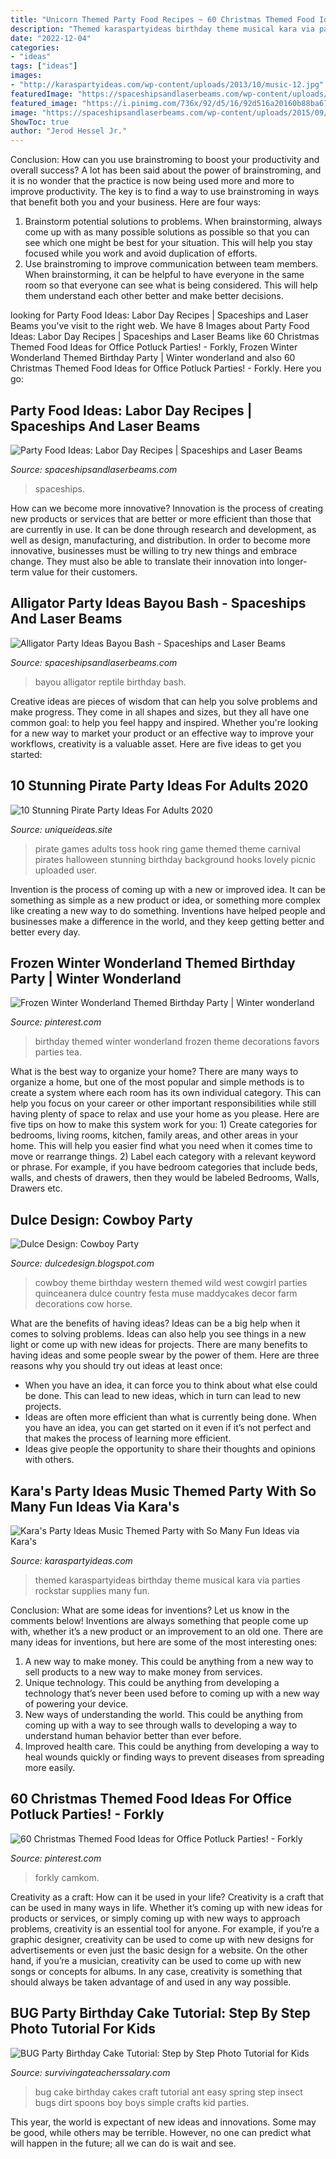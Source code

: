```yaml
---
title: "Unicorn Themed Party Food Recipes ~ 60 Christmas Themed Food Ideas For Office Potluck Parties!"
description: "Themed karaspartyideas birthday theme musical kara via parties rockstar supplies many fun"
date: "2022-12-04"
categories:
- "ideas"
tags: ["ideas"]
images:
- "http://karaspartyideas.com/wp-content/uploads/2013/10/music-12.jpg"
featuredImage: "https://spaceshipsandlaserbeams.com/wp-content/uploads/2015/09/labor-day-2.png"
featured_image: "https://i.pinimg.com/736x/92/d5/16/92d516a20160b88ba6783ad6b197b432--frozen-birthday-party-themed-birthday-parties.jpg"
image: "https://spaceshipsandlaserbeams.com/wp-content/uploads/2015/09/alligator-reptile-bayou-birthday-party-copy.jpg"
ShowToc: true
author: "Jerod Hessel Jr."
---
```



Conclusion: How can you use brainstroming to boost your productivity and overall success?
A lot has been said about the power of brainstroming, and it is no wonder that the practice is now being used more and more to improve productivity. The key is to find a way to use brainstroming in ways that benefit both you and your business. Here are four ways: 
1. Brainstorm potential solutions to problems. When brainstorming, always come up with as many possible solutions as possible so that you can see which one might be best for your situation. This will help you stay focused while you work and avoid duplication of efforts. 
2. Use brainstroming to improve communication between team members. When brainstorming, it can be helpful to have everyone in the same room so that everyone can see what is being considered. This will help them understand each other better and make better decisions. 

	

		
looking for Party Food Ideas: Labor Day Recipes | Spaceships and Laser Beams you've visit to the right web. We have 8 Images about Party Food Ideas: Labor Day Recipes | Spaceships and Laser Beams like 60 Christmas Themed Food Ideas for Office Potluck Parties! - Forkly, Frozen Winter Wonderland Themed Birthday Party | Winter wonderland and also 60 Christmas Themed Food Ideas for Office Potluck Parties! - Forkly. Here you go:
		
    
## Party Food Ideas: Labor Day Recipes | Spaceships And Laser Beams

<img loading=lazy src="https://spaceshipsandlaserbeams.com/wp-content/uploads/2015/09/labor-day-2.png" onerror="this.onerror=null;this.src='https://tse3.mm.bing.net/th?id=OIP.GTzUl0qZkrZIk7McOd3ZtQHaLH&amp;pid=15.1';" alt="Party Food Ideas: Labor Day Recipes | Spaceships and Laser Beams">

_Source: spaceshipsandlaserbeams.com_

>spaceships. 

	

How can we become more innovative?
Innovation is the process of creating new products or services that are better or more efficient than those that are currently in use. It can be done through research and development, as well as design, manufacturing, and distribution. In order to become more innovative, businesses must be willing to try new things and embrace change. They must also be able to translate their innovation into longer-term value for their customers.

    
## Alligator Party Ideas Bayou Bash - Spaceships And Laser Beams

<img loading=lazy src="https://spaceshipsandlaserbeams.com/wp-content/uploads/2015/09/alligator-reptile-bayou-birthday-party-copy.jpg" onerror="this.onerror=null;this.src='https://tse4.mm.bing.net/th?id=OIP.vOXc-6Zh_mEsaZVKJNf6qQHaKl&amp;pid=15.1';" alt="Alligator Party Ideas Bayou Bash - Spaceships and Laser Beams">

_Source: spaceshipsandlaserbeams.com_

>bayou alligator reptile birthday bash. 

	

Creative ideas are pieces of wisdom that can help you solve problems and make progress. They come in all shapes and sizes, but they all have one common goal: to help you feel happy and inspired. Whether you're looking for a new way to market your product or an effective way to improve your workflows, creativity is a valuable asset. Here are five ideas to get you started: 

    
## 10 Stunning Pirate Party Ideas For Adults 2020

<img loading=lazy src="https://www.uniqueideas.site/wp-content/uploads/image-result-for-pirate-hooks-for-a-hook-toss-carnival-game-games.jpg" onerror="this.onerror=null;this.src='https://tse2.mm.bing.net/th?id=OIP.z2mKyT1kimvXmn074-9fKgHaLI&amp;pid=15.1';" alt="10 Stunning Pirate Party Ideas For Adults 2020">

_Source: uniqueideas.site_

>pirate games adults toss hook ring game themed theme carnival pirates halloween stunning birthday background hooks lovely picnic uploaded user. 

	

Invention is the process of coming up with a new or improved idea. It can be something as simple as a new product or idea, or something more complex like creating a new way to do something. Inventions have helped people and businesses make a difference in the world, and they keep getting better and better every day.

    
## Frozen Winter Wonderland Themed Birthday Party | Winter Wonderland

<img loading=lazy src="https://i.pinimg.com/736x/92/d5/16/92d516a20160b88ba6783ad6b197b432--frozen-birthday-party-themed-birthday-parties.jpg" onerror="this.onerror=null;this.src='https://tse1.mm.bing.net/th?id=OIP.U8U5LR0lIArZXo-uUoZ1zwHaLH&amp;pid=15.1';" alt="Frozen Winter Wonderland Themed Birthday Party | Winter wonderland">

_Source: pinterest.com_

>birthday themed winter wonderland frozen theme decorations favors parties tea. 

	

What is the best way to organize your home?
There are many ways to organize a home, but one of the most popular and simple methods is to create a system where each room has its own individual category. This can help you focus on your career or other important responsibilities while still having plenty of space to relax and use your home as you please. Here are five tips on how to make this system work for you: 1) Create categories for bedrooms, living rooms, kitchen, family areas, and other areas in your home. This will help you easier find what you need when it comes time to move or rearrange things. 2) Label each category with a relevant keyword or phrase. For example, if you have bedroom categories that include beds, walls, and chests of drawers, then they would be labeled Bedrooms, Walls, Drawers etc.

    
## Dulce Design: Cowboy Party

<img loading=lazy src="https://3.bp.blogspot.com/-2YttKcVLNn0/TVcLqohdUwI/AAAAAAAAAec/uqtD8H8U96w/s1600/IMG_1714.JPG" onerror="this.onerror=null;this.src='https://tse4.mm.bing.net/th?id=OIP.4kNkQnVcRf2bvmwmhzhEQwHaLG&amp;pid=15.1';" alt="Dulce Design: Cowboy Party">

_Source: dulcedesign.blogspot.com_

>cowboy theme birthday western themed wild west cowgirl parties quinceanera dulce country festa muse maddycakes decor farm decorations cow horse. 

	

What are the benefits of having ideas?
Ideas can be a big help when it comes to solving problems. Ideas can also help you see things in a new light or come up with new ideas for projects. There are many benefits to having ideas and some people swear by the power of them. Here are three reasons why you should try out ideas at least once: 
- When you have an idea, it can force you to think about what else could be done. This can lead to new ideas, which in turn can lead to new projects. 
- Ideas are often more efficient than what is currently being done. When you have an idea, you can get started on it even if it’s not perfect and that makes the process of learning more efficient. 
- Ideas give people the opportunity to share their thoughts and opinions with others.

    
## Kara&#039;s Party Ideas Music Themed Party With So Many Fun Ideas Via Kara&#039;s

<img loading=lazy src="http://karaspartyideas.com/wp-content/uploads/2013/10/music-12.jpg" onerror="this.onerror=null;this.src='https://tse3.mm.bing.net/th?id=OIP.31St2GWcPsEzUG3yU0GGLwHaLH&amp;pid=15.1';" alt="Kara&#039;s Party Ideas Music Themed Party with So Many Fun Ideas via Kara&#039;s">

_Source: karaspartyideas.com_

>themed karaspartyideas birthday theme musical kara via parties rockstar supplies many fun. 

	

Conclusion: What are some ideas for inventions? Let us know in the comments below!
Inventions are always something that people come up with, whether it’s a new product or an improvement to an old one. There are many ideas for inventions, but here are some of the most interesting ones:
1. A new way to make money. This could be anything from a new way to sell products to a new way to make money from services.
2. Unique technology. This could be anything from developing a technology that’s never been used before to coming up with a new way of powering your device.
3. New ways of understanding the world. This could be anything from coming up with a way to see through walls to developing a way to understand human behavior better than ever before. 
4. Improved health care. This could be anything from developing a way to heal wounds quickly or finding ways to prevent diseases from spreading more easily.

    
## 60 Christmas Themed Food Ideas For Office Potluck Parties! - Forkly

<img loading=lazy src="https://i.pinimg.com/736x/54/34/70/543470f992b4c1507a563aa864d0386d.jpg" onerror="this.onerror=null;this.src='https://tse2.mm.bing.net/th?id=OIP.yhm20Uuo4R5XLcO_DnmMmwHaE1&amp;pid=15.1';" alt="60 Christmas Themed Food Ideas for Office Potluck Parties! - Forkly">

_Source: pinterest.com_

>forkly camkom. 

	

Creativity as a craft: How can it be used in your life?
Creativity is a craft that can be used in many ways in life. Whether it’s coming up with new ideas for products or services, or simply coming up with new ways to approach problems, creativity is an essential tool for anyone. For example, if you’re a graphic designer, creativity can be used to come up with new designs for advertisements or even just the basic design for a website. On the other hand, if you’re a musician, creativity can be used to come up with new songs or concepts for albums. In any case, creativity is something that should always be taken advantage of and used in any way possible.

    
## BUG Party Birthday Cake Tutorial: Step By Step Photo Tutorial For Kids

<img loading=lazy src="https://www.survivingateacherssalary.com/wp-content/uploads/2014/04/bug-party-birthday-cake.jpg" onerror="this.onerror=null;this.src='https://tse3.mm.bing.net/th?id=OIP.f9lwkjtTLK38dMpdfEcL8AHaLL&amp;pid=15.1';" alt="BUG Party Birthday Cake Tutorial: Step by Step Photo Tutorial for Kids">

_Source: survivingateacherssalary.com_

>bug cake birthday cakes craft tutorial ant easy spring step insect bugs dirt spoons boy boys simple crafts kid parties. 

	

This year, the world is expectant of new ideas and innovations. Some may be good, while others may be terrible. However, no one can predict what will happen in the future; all we can do is wait and see.

